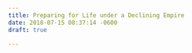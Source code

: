 ```yaml
---
title: Preparing for Life under a Declining Empire
date: 2018-07-15 08:37:14 -0600
draft: true

---
```

